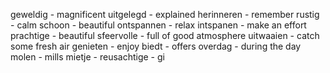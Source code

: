 geweldig - magnificent
uitgelegd - explained
herinneren - remember
rustig - calm
schoon - beautiful
ontspannen - relax
intspanen - make an effort
prachtige - beautiful
sfeervolle - full of good atmosphere
uitwaaien - catch some fresh air
genieten - enjoy
biedt - offers
overdag - during the day
molen - mills
mietje - 
reusachtige - gi